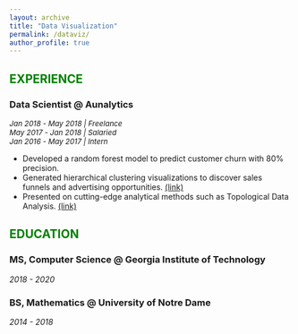 ```yaml
---
layout: archive
title: "Data Visualization"
permalink: /dataviz/
author_profile: true
---
```

## <font color="green">EXPERIENCE</font>

### Data Scientist @ Aunalytics</br>
*<font size="2">Jan 2018 - May 2018 | Freelance</font>*</br>
*<font size="2">May 2017 - Jan 2018 | Salaried</font>*</br>
*<font size="2">Jan 2016 - May 2017 | Intern</font>*</br>

* Developed a random forest model to predict customer churn with 80% precision.</br>
* Generated hierarchical clustering visualizations to discover sales funnels and advertising opportunities. <font color="blue">[(link)](https://jpskycak.github.io/files/skycak-aunalytics-salesfunnel.pdf)</font></br>
* Presented on cutting-edge analytical methods such as Topological Data Analysis. <font color="blue">[(link)](https://jpskycak.github.io/files/skycak-aunalytics-tda.pdf)</font></br>

## <font color="green">EDUCATION</font>

### MS, Computer Science @ Georgia Institute of Technology</br>
*2018 - 2020*

### BS, Mathematics @ University of Notre Dame</br>
*2014 - 2018*
